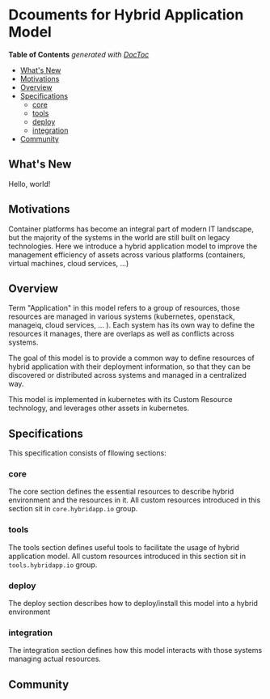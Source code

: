 # Dcouments for Hybrid Application Model

<!-- START doctoc generated TOC please keep comment here to allow auto update -->
<!-- DON'T EDIT THIS SECTION, INSTEAD RE-RUN doctoc TO UPDATE -->
**Table of Contents**  *generated with [DocToc](https://github.com/thlorenz/doctoc)*

- [What's New](#whats-new)
- [Motivations](#motivations)
- [Overview](#overview)
- [Specifications](#specifications)
  - [core](#core)
  - [tools](#tools)
  - [deploy](#deploy)
  - [integration](#integration)
- [Community](#community)

<!-- END doctoc generated TOC please keep comment here to allow auto update -->


## What's New

Hello, world!

## Motivations

Container platforms has become an integral part of modern IT landscape, but the majority of the systems in the world are still built on legacy technologies. Here we introduce a hybrid application model to improve the management efficiency of assets across various platforms (containers, virtual machines, cloud services, ...)

## Overview

Term "Application" in this model refers to a group of resources, those resources are managed in various systems (kubernetes, openstack, manageiq, cloud services, ... ). Each system has its own way to define the resources it manages, there are overlaps as well as conflicts across systems.

The goal of this model is to provide a common way to define resources of hybrid application with their deployment information, so that they can be discovered or distributed across systems and managed in a centralized way. 

This model is implemented in kubernetes with its Custom Resource technology, and leverages other assets in kubernetes.

## Specifications

This specification consists of fllowing sections:

### core

The core section defines the essential resources to describe hybrid environment and the resources in it. All custom resources introduced in this section sit in `core.hybridapp.io` group. 

### tools

The tools section defines useful tools to facilitate the usage of hybrid application model. All custom resources introduced in this section sit in `tools.hybridapp.io` group.

### deploy

The deploy section describes how to deploy/install this model into a hybrid environment

### integration

The integration section defines how this model interacts with those systems managing actual resources. 

## Community
